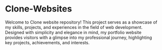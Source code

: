 # Clone-Websites
Welcome to Clone website repository! This project serves as a showcase of my skills, projects, and experiences in the field of web development. Designed with simplicity and elegance in mind, my portfolio website provides visitors with a glimpse into my professional journey, highlighting key projects, achievements, and interests. 
